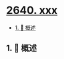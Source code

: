 # [2640. xxx](https://github.com/Tdahuyou/TNotes.leetcode/tree/main/notes/2640.%20xxx)

<!-- region:toc -->

- [1. 📝 概述](#1--概述)

<!-- endregion:toc -->

## 1. 📝 概述
